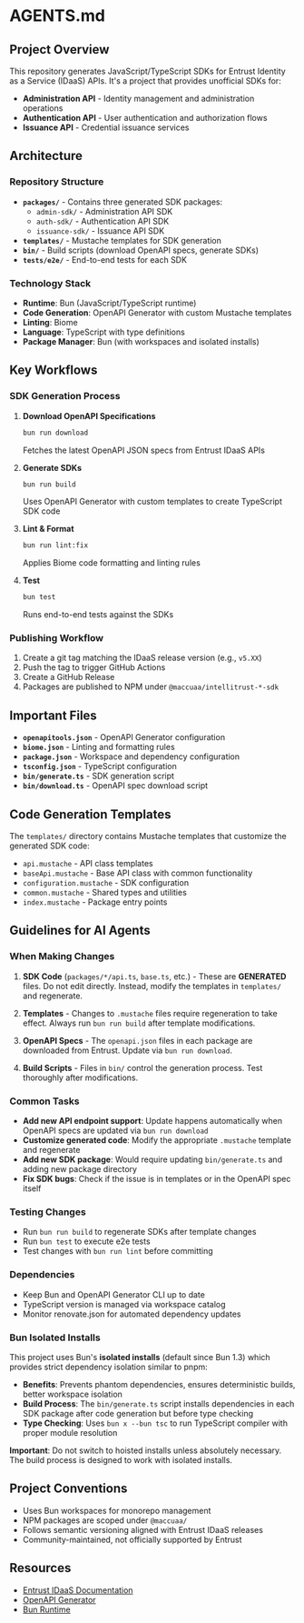 # AGENTS.md

## Project Overview

This repository generates JavaScript/TypeScript SDKs for Entrust Identity as a Service (IDaaS) APIs. It's a project that provides unofficial SDKs for:

- **Administration API** - Identity management and administration operations
- **Authentication API** - User authentication and authorization flows
- **Issuance API** - Credential issuance services

## Architecture

### Repository Structure

- **`packages/`** - Contains three generated SDK packages:
  - `admin-sdk/` - Administration API SDK
  - `auth-sdk/` - Authentication API SDK
  - `issuance-sdk/` - Issuance API SDK
- **`templates/`** - Mustache templates for SDK generation
- **`bin/`** - Build scripts (download OpenAPI specs, generate SDKs)
- **`tests/e2e/`** - End-to-end tests for each SDK

### Technology Stack

- **Runtime**: Bun (JavaScript/TypeScript runtime)
- **Code Generation**: OpenAPI Generator with custom Mustache templates
- **Linting**: Biome
- **Language**: TypeScript with type definitions
- **Package Manager**: Bun (with workspaces and isolated installs)

## Key Workflows

### SDK Generation Process

1. **Download OpenAPI Specifications**

   ```bash
   bun run download
   ```

   Fetches the latest OpenAPI JSON specs from Entrust IDaaS APIs

2. **Generate SDKs**

   ```bash
   bun run build
   ```

   Uses OpenAPI Generator with custom templates to create TypeScript SDK code

3. **Lint & Format**

   ```bash
   bun run lint:fix
   ```

   Applies Biome code formatting and linting rules

4. **Test**
   ```bash
   bun test
   ```
   Runs end-to-end tests against the SDKs

### Publishing Workflow

1. Create a git tag matching the IDaaS release version (e.g., `v5.XX`)
2. Push the tag to trigger GitHub Actions
3. Create a GitHub Release
4. Packages are published to NPM under `@maccuaa/intellitrust-*-sdk`

## Important Files

- **`openapitools.json`** - OpenAPI Generator configuration
- **`biome.json`** - Linting and formatting rules
- **`package.json`** - Workspace and dependency configuration
- **`tsconfig.json`** - TypeScript configuration
- **`bin/generate.ts`** - SDK generation script
- **`bin/download.ts`** - OpenAPI spec download script

## Code Generation Templates

The `templates/` directory contains Mustache templates that customize the generated SDK code:

- `api.mustache` - API class templates
- `baseApi.mustache` - Base API class with common functionality
- `configuration.mustache` - SDK configuration
- `common.mustache` - Shared types and utilities
- `index.mustache` - Package entry points

## Guidelines for AI Agents

### When Making Changes

1. **SDK Code** (`packages/*/api.ts`, `base.ts`, etc.) - These are **GENERATED** files. Do not edit directly. Instead, modify the templates in `templates/` and regenerate.

2. **Templates** - Changes to `.mustache` files require regeneration to take effect. Always run `bun run build` after template modifications.

3. **OpenAPI Specs** - The `openapi.json` files in each package are downloaded from Entrust. Update via `bun run download`.

4. **Build Scripts** - Files in `bin/` control the generation process. Test thoroughly after modifications.

### Common Tasks

- **Add new API endpoint support**: Update happens automatically when OpenAPI specs are updated via `bun run download`
- **Customize generated code**: Modify the appropriate `.mustache` template and regenerate
- **Add new SDK package**: Would require updating `bin/generate.ts` and adding new package directory
- **Fix SDK bugs**: Check if the issue is in templates or in the OpenAPI spec itself

### Testing Changes

- Run `bun run build` to regenerate SDKs after template changes
- Run `bun test` to execute e2e tests
- Test changes with `bun run lint` before committing

### Dependencies

- Keep Bun and OpenAPI Generator CLI up to date
- TypeScript version is managed via workspace catalog
- Monitor renovate.json for automated dependency updates

### Bun Isolated Installs

This project uses Bun's **isolated installs** (default since Bun 1.3) which provides strict dependency isolation similar to pnpm:

- **Benefits**: Prevents phantom dependencies, ensures deterministic builds, better workspace isolation
- **Build Process**: The `bin/generate.ts` script installs dependencies in each SDK package after code generation but before type checking
- **Type Checking**: Uses `bun x --bun tsc` to run TypeScript compiler with proper module resolution

**Important**: Do not switch to hoisted installs unless absolutely necessary. The build process is designed to work with isolated installs.

## Project Conventions

- Uses Bun workspaces for monorepo management
- NPM packages are scoped under `@maccuaa/`
- Follows semantic versioning aligned with Entrust IDaaS releases
- Community-maintained, not officially supported by Entrust

## Resources

- [Entrust IDaaS Documentation](https://entrust.us.trustedauth.com/help/developer/)
- [OpenAPI Generator](https://openapi-generator.tech/)
- [Bun Runtime](https://bun.sh/)
